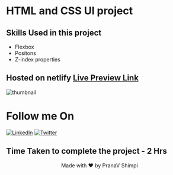# HTML and CSS UI project

## Skills Used in this project
- Flexbox
- Positons
- Z-index properties

## Hosted on netlify [Live Preview Link](https://ps-css-project-1.netlify.app)
![thumbnail](https://user-images.githubusercontent.com/40532644/186968659-17ec878e-51de-4657-9577-14d3f1933cdc.png)


# Follow me On
[![LinkedIn](https://img.shields.io/static/v1.svg?label=connect&message=@PranaVShimpi&color=grey&logo=linkedin&style=flat&logoColor=white&colorA=blue)](https://www.linkedin.com/in/pranav-shimpi/) 
[![Twitter](https://img.shields.io/static/v1.svg?label=connect&message=@PranaVShimpi&color=grey&logo=twitter&style=flat&logoColor=white&colorA=blue)](https://twitter.com/pranaavshimpi)

## Time Taken to complete the project - 2 Hrs

<p align="center">
 Made with ❤️ by  PranaV Shimpi
</p>
